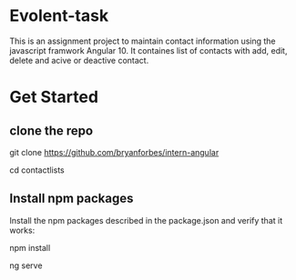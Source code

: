 # Evolent-task
This is an assignment project to maintain contact information using the javascript framwork Angular 10. It containes list of contacts with add, edit, delete and acive or deactive contact.

# Get Started
## clone the repo
git clone https://github.com/bryanforbes/intern-angular

cd contactlists

## Install npm packages
Install the npm packages described in the package.json and verify that it works:

npm install

ng serve


